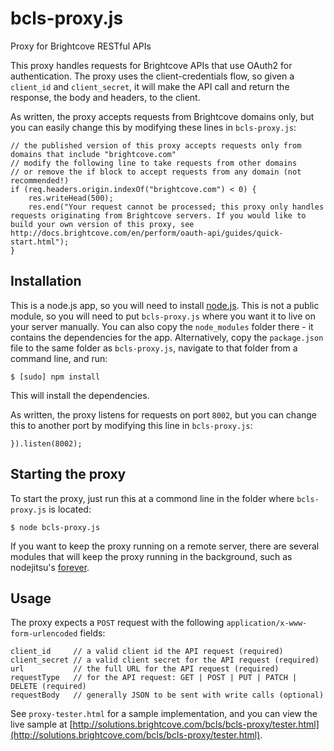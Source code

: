 bcls-proxy.js
=============

Proxy for Brightcove RESTful APIs

This proxy handles requests for Brightcove APIs that use OAuth2 for authentication. The proxy uses the client-credentials flow, so given a `client_id` and `client_secret`, it will make the API call and return the response, the body and headers, to the client.

As written, the proxy accepts requests from Brightcove domains only, but you can easily change this by modifying these lines in `bcls-proxy.js`:

    // the published version of this proxy accepts requests only from domains that include "brightcove.com"
    // modify the following line to take requests from other domains
    // or remove the if block to accept requests from any domain (not recommended!)
    if (req.headers.origin.indexOf("brightcove.com") < 0) {
        res.writeHead(500);
        res.end("Your request cannot be processed; this proxy only handles requests originating from Brightcove servers. If you would like to build your own version of this proxy, see http://docs.brightcove.com/en/perform/oauth-api/guides/quick-start.html");
    }
        
## Installation

This is a node.js app, so you will need to install [node.js](//nodejs.org). This is not a public module, so you will need to put `bcls-proxy.js` where you want it to live on your server manually. You can also copy the `node_modules` folder there - it contains the dependencies for the app. Alternatively, copy the `package.json` file to the same folder as `bcls-proxy.js`, navigate to that folder from a command line, and run:

    $ [sudo] npm install
    
This will install the dependencies.
    
As written, the proxy listens for requests on port `8002`, but you can change this to another port by modifying this line in `bcls-proxy.js`:

    }).listen(8002);
    
## Starting the proxy

To start the proxy, just run this at a commond line in the folder where `bcls-proxy.js` is located:

    $ node bcls-proxy.js
    
If you want to keep the proxy running on a remote server, there are several modules that will keep the proxy running in the background, such as nodejitsu's [forever](https://github.com/nodejitsu/forever).

## Usage

The proxy expects a `POST` request with the following `application/x-www-form-urlencoded` fields:

    client_id     // a valid client id the API request (required)
    client_secret // a valid client secret for the API request (required)
    url           // the full URL for the API request (required)
    requestType   // for the API request: GET | POST | PUT | PATCH | DELETE (required)
    requestBody   // generally JSON to be sent with write calls (optional)
    
See `proxy-tester.html` for a sample implementation, and you can view the live sample at [http://solutions.brightcove.com/bcls/bcls-proxy/tester.html](http://solutions.brightcove.com/bcls/bcls-proxy/tester.html).
